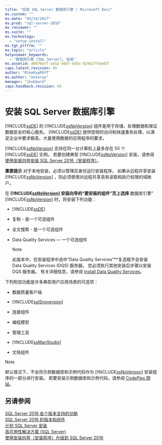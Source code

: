 ```yaml
---
title: "安装 SQL Server 数据库引擎 | Microsoft Docs"
ms.custom: ""
ms.date: "03/14/2017"
ms.prod: "sql-server-2016"
ms.reviewer: ""
ms.suite: ""
ms.technology: 
  - "setup-install"
ms.tgt_pltfrm: ""
ms.topic: "article"
helpviewer_keywords: 
  - "数据库引擎 [SQL Server], 安装"
ms.assetid: d0876e7f-aa52-4dd7-bd5c-029e2ffded5f
caps.latest.revision: 45
author: "MikeRayMSFT"
ms.author: "mikeray"
manager: "jhubbard"
caps.handback.revision: 45
---
```

# 安装 SQL Server 数据库引擎
  [!INCLUDE[ssDE](../../includes/ssde-md.md)] 的 [!INCLUDE[ssNoVersion](../../includes/ssnoversion-md.md)] 组件是用于存储、处理数据和保证数据安全的核心服务。 [!INCLUDE[ssDE](../../includes/ssde-md.md)] 提供受控的访问和快速事务处理，以满足企业中要求极高、大量使用数据的应用程序的要求。  
  
 [!INCLUDE[ssNoVersion](../../includes/ssnoversion-md.md)] 支持在同一台计算机上最多存在 50 个 [!INCLUDE[ssDE](../../includes/ssde-md.md)] 实例。 若要创建典型 [!INCLUDE[ssNoVersion](../../includes/ssnoversion-md.md)] 安装，请参阅[使用安装向导安装 SQL Server 2016（安装程序）](../../database-engine/install-windows/install-sql-server-2016-from-the-installation-wizard-setup.md)。  
  
 **重要提示** 对于本地安装，必须以管理员身份运行安装程序。 如果从远程共享安装 [!INCLUDE[ssNoVersion](../../includes/ssnoversion-md.md)] ，则必须使用对远程共享具有读取和执行权限的域帐户。  
  
 在 **[!INCLUDE[ssNoVersion](../../includes/ssnoversion-md.md)] 安装向导的“要安装的组件”页上选择** 数据库引擎” [!INCLUDE[ssNoVersion](../../includes/ssnoversion-md.md)] 时，将安装下列功能：  
  
-   [!INCLUDE[ssDE](../../includes/ssde-md.md)]  
  
-   复制 - 是一个可选组件  
  
-   全文搜索 - 是一个可选组件  
  
-   Data Quality Services — 一个可选组件  
  
    > [!NOTE]  
    >  此版本中，在安装程序中选中“Data Quality Services”**复选框不会安装 Data Quality Services (DQS) 服务器。 您必须执行其他安装后步骤以安装 DQS 服务器。 有关详细信息，请参阅 [Install Data Quality Services](../../data-quality-services/install-windows/install-data-quality-services.md)。  
  
 下列附加功能是许多典型用户应用场景的可选项：  
  
-   数据质量客户端  
  
-   [!INCLUDE[ssISnoversion](../../includes/ssisnoversion-md.md)]  
  
-   连接组件  
  
-   编程模型  
  
-   管理工具  
  
-   [!INCLUDE[ssManStudio](../../includes/ssmanstudio-md.md)]  
  
-   文档组件  
  
> [!NOTE]  
>  默认情况下，不会将示例数据库和示例代码作为 [!INCLUDE[ssNoVersion](../../includes/ssnoversion-md.md)] 安装程序的一部分进行安装。 若要安装示例数据库和示例代码，请参阅 [CodePlex 网站](http://go.microsoft.com/fwlink/?LinkId=87843)。  
  
## 另请参阅  
 [SQL Server 2016 各个版本支持的功能](../Topic/Features%20Supported%20by%20the%20Editions%20of%20SQL%20Server%202016.md)   
 [SQL Server 2016 的版本和组件](../../sql-server/editions-and-components-of-sql-server-2016.md)   
 [计划 SQL Server 安装](../../sql-server/install/planning-a-sql-server-installation.md)   
 [高可用性解决方案 (SQL Server)](../../sql-server/failover-clusters/high-availability-solutions-sql-server.md)   
 [使用安装向导（安装程序）升级到 SQL Server 2016](../../database-engine/install-windows/upgrade-to-sql-server-2016-using-the-installation-wizard-setup.md)  
  
  